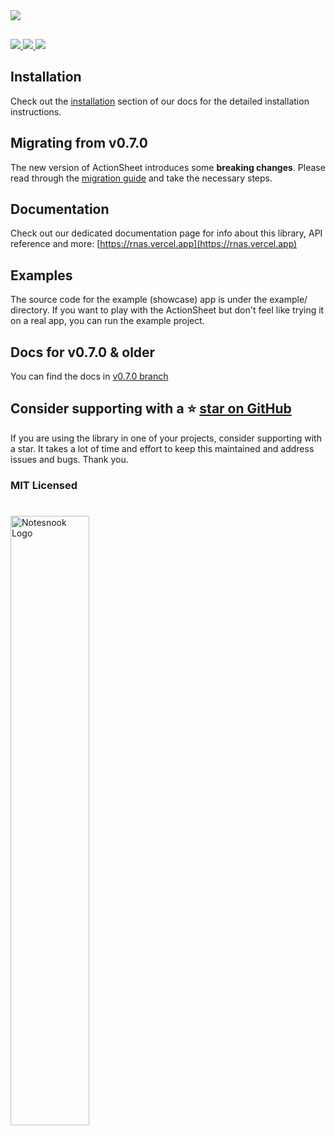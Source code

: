 <img src="https://raw.githubusercontent.com/ammarahm-ed/react-native-actions-sheet/master/assets/graphic.png"/>

<div
style="width:100%;margin-top:30px;">

<a href="https://github.com/ammarahm-ed/react-native-actions-sheet/pulls"
target="_blank">
<img  src="https://img.shields.io/badge/PRs-welcome-green?color=blue&style=flat-square"/>
</a><a href="https://www.npmjs.com/package/react-native-actions-sheet"
target="_blank">
<img src="https://img.shields.io/npm/v/react-native-actions-sheet?color=orange&style=flat-square"/>
</a><a href="https://www.npmjs.com/package/react-native-actions-sheet" target="_blank">
<img  src="https://img.shields.io/npm/dt/react-native-actions-sheet?color=darkgreen&style=flat-square"/>
</a>

</div>

## Installation

Check out the [installation](https://rnas.vercel.app/installation) section of our docs for the detailed installation instructions.

## Migrating from v0.7.0

The new version of ActionSheet introduces some **breaking changes**. Please read through the [migration guide](https://rnas.vercel.app/guides/migrate) and take the necessary steps.

## Documentation

Check out our dedicated documentation page for info about this library, API reference and more: [https://rnas.vercel.app](https://rnas.vercel.app)

## Examples

The source code for the example (showcase) app is under the example/ directory. If you want to play with the ActionSheet but don't feel like trying it on a real app, you can run the example project.

## Docs for v0.7.0 & older

You can find the docs in [v0.7.0 branch](https://github.com/ammarahm-ed/react-native-actions-sheet/tree/v0.7.0)

## Consider supporting with a ⭐️ [star on GitHub](https://github.com/ammarahm-ed/react-native-actions-sheet/)

If you are using the library in one of your projects, consider supporting with a star. It takes a lot of time and effort to keep this maintained and address issues and bugs. Thank you.

### MIT Licensed

#

<a href="https://notesnook.com" target="_blank">
<img style="align:center; " src="https://i.imgur.com/EMIqXNc.jpg" href="https://notesnook.com" alt="Notesnook Logo" width="50%" />
</a>
